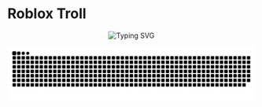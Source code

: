 # Roblox Troll
<div align="center">

<img src="https://readme-typing-svg.herokuapp.com?font=Roboto&size=40&pause=1000&color=FFFFFF&center=true&vCenter=true&random=false&width=500&height=70&lines=hi!!!!!;tg%40yappydooras" alt="Typing SVG" />


![](https://raw.githubusercontent.com/Platane/snk/output/github-contribution-grid-snake.svg)

</div>
